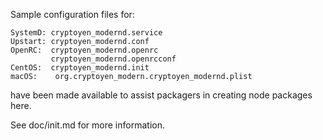 Sample configuration files for:
```
SystemD: cryptoyen_modernd.service
Upstart: cryptoyen_modernd.conf
OpenRC:  cryptoyen_modernd.openrc
         cryptoyen_modernd.openrcconf
CentOS:  cryptoyen_modernd.init
macOS:    org.cryptoyen_modern.cryptoyen_modernd.plist
```
have been made available to assist packagers in creating node packages here.

See doc/init.md for more information.
